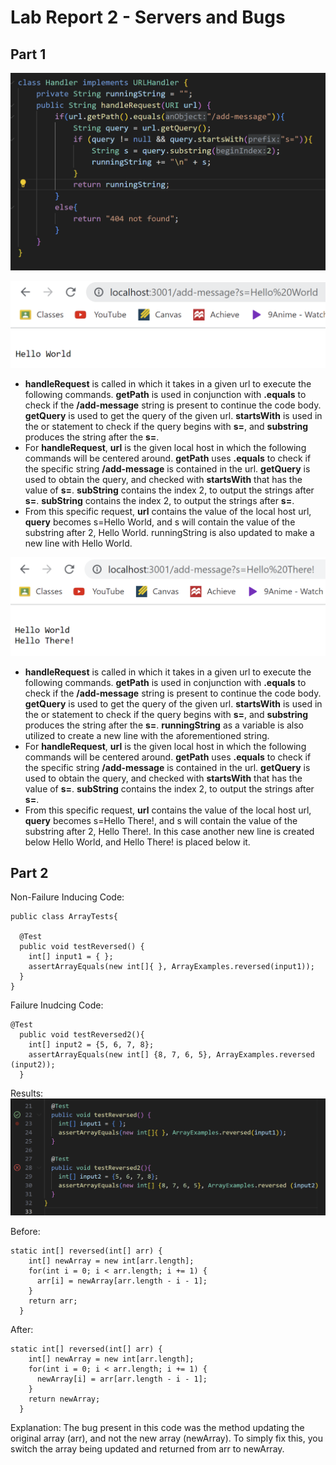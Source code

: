 # Lab Report 2 - Servers and Bugs

## Part 1
![Image](stringserver.png)

![Image](stringexample1.png)
- **handleRequest** is called in which it takes in a given url to execute the following commands. **getPath** is used in conjunction with **.equals** to check if the **/add-message** string is present to continue the code body. **getQuery** is used to get the query of the given url. **startsWith** is used in the or statement to check if the query begins with **s=**, and **substring** produces the string after the **s=**.
- For **handleRequest**, **url** is the given local host in which the following commands will be centered around. **getPath** uses **.equals** to check if the specific string **/add-message** is contained in the url. **getQuery** is used to obtain the query, and checked with **startsWith** that has the value of **s=**. **subString** contains the index 2, to output the strings after **s=**. **subString** contains the index 2, to output the strings after **s=**.
- From this specific request, **url** contains the value of the local host url, **query** becomes s=Hello World, and s will contain the value of the substring after 2, Hello World. runningString is also updated to make a new line with Hello World.

![Image](stringexample2.png)
- **handleRequest** is called in which it takes in a given url to execute the following commands. **getPath** is used in conjunction with **.equals** to check if the **/add-message** string is present to continue the code body. **getQuery** is used to get the query of the given url. **startsWith** is used in the or statement to check if the query begins with **s=**, and **substring** produces the string after the **s=**. **runningString** as a variable is also utilized to create a new line with the aforementioned string.
- For **handleRequest**, **url** is the given local host in which the following commands will be centered around. **getPath** uses **.equals** to check if the specific string **/add-message** is contained in the url. **getQuery** is used to obtain the query, and checked with **startsWith** that has the value of **s=**. **subString** contains the index 2, to output the strings after **s=**.
- From this specific request, **url** contains the value of the local host url, **query** becomes s=Hello There!, and s will contain the value of the substring after 2, Hello There!. In this case another new line is created below Hello World, and Hello There! is placed below it.

## Part 2

Non-Failure Inducing Code:
```
public class ArrayTests{

  @Test
  public void testReversed() {
    int[] input1 = { };
    assertArrayEquals(new int[]{ }, ArrayExamples.reversed(input1));
  }
}
```

Failure Inudcing Code:
```
@Test
  public void testReversed2(){
    int[] input2 = {5, 6, 7, 8};
    assertArrayEquals(new int[] {8, 7, 6, 5}, ArrayExamples.reversed (input2));
  }
```
Results:
![Image](junitresults.png)

Before:
```
static int[] reversed(int[] arr) {
    int[] newArray = new int[arr.length];
    for(int i = 0; i < arr.length; i += 1) {
      arr[i] = newArray[arr.length - i - 1];
    }
    return arr;
  }
```

After:
```
static int[] reversed(int[] arr) {
    int[] newArray = new int[arr.length];
    for(int i = 0; i < arr.length; i += 1) {
      newArray[i] = arr[arr.length - i - 1];
    }
    return newArray;
  }
```
Explanation:
The bug present in this code was the method updating the original array (arr), and not the new array (newArray). To simply fix this, you switch the array being updated and returned from arr to newArray. 

